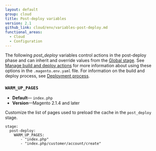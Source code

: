 ```yaml
---
layout: default
group: cloud
title: Post-deploy variables
version: 2.1
github_link: cloud/env/variables-post-deploy.md
functional_areas:
  - Cloud
  - Configuration
---
```

The following _post\_deploy_ variables control actions in the post-deploy phase and can inherit and override values from the [Global stage]({{page.baseurl}}/cloud/env/variables-intro.html#global-variables). See [Manage build and deploy actions](http://devdocs.magento.com/guides/v2.1/cloud/project/magento-env-yaml.html) for more information about using these options in the `.magento.env.yaml` file.
For information on the build and deploy process, see [Deployment process]({{page.baseurl}}/cloud/reference/discover-deploy.html).

### `WARM_UP_PAGES`

-  **Default**— `index.php`
-  **Version**—Magento 2.1.4 and later

Customize the list of pages used to preload the cache in the `post_deploy` stage.

```
stage:
  post-deploy: 
    WARM_UP_PAGES:
       - "index.php"
       - "index.php/customer/account/create"
```